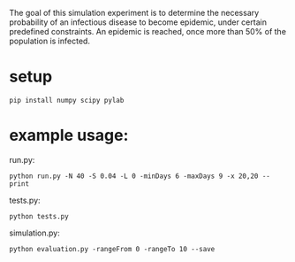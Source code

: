 The goal of this simulation experiment is to determine the necessary probability of an infectious disease to become epidemic, under certain predefined constraints. An epidemic is reached, once more than 50% of the population is infected.

# setup
```
pip install numpy scipy pylab
```

# example usage:

run.py:
```
python run.py -N 40 -S 0.04 -L 0 -minDays 6 -maxDays 9 -x 20,20 --print
```

tests.py:
```
python tests.py
```

simulation.py:
```
python evaluation.py -rangeFrom 0 -rangeTo 10 --save
```
